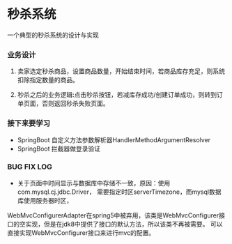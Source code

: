 # 秒杀系统
一个典型的秒杀系统的设计与实现

### 业务设计

1. 卖家选定秒杀商品，设置商品数量，开始结束时间，若商品库存充足，则系统扣除指定数量的商品。

2. 秒杀之后的业务逻辑:点击秒杀按钮，若减库存成功/创建订单成功，则转到订单页面，否则返回秒杀失败页面。

### 接下来要学习
- SpringBoot 自定义方法参数解析器HandlerMethodArgumentResolver
- SpringBoot 拦截器做登录验证

### BUG FIX LOG
- 关于页面中时间显示与数据库中存储不一致，原因：使用com.mysql.cj.jdbc.Driver， 需要指定时区serverTimezone，而mysql数据库使用服务器时区，


WebMvcConfigurerAdapter在spring5中被弃用，该类是WebMvcConfigurer接口的空实现，但是在jdk8中提供了接口的默认方法，所以该类不再被需要。
可以直接实现WebMvcConfigurer接口来进行mvc的配置。